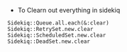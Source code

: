 - To Clearn out everything in sidekiq
 ```
 Sidekiq::Queue.all.each(&:clear)
 Sidekiq::RetrySet.new.clear
 Sidekiq::ScheduledSet.new.clear
 Sidekiq::DeadSet.new.clear
 ```
